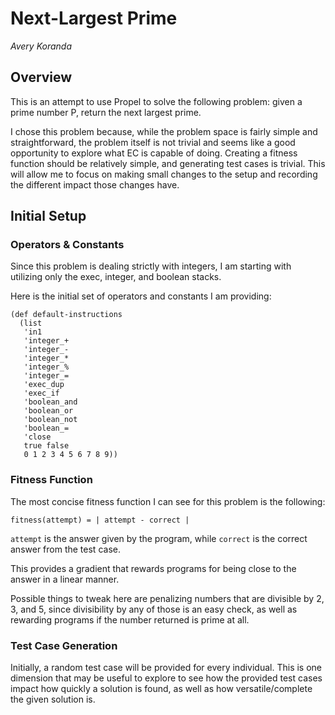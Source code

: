 # Next-Largest Prime
_Avery Koranda_

## Overview

This is an attempt to use Propel to solve the following problem: given a prime number P, return the next largest prime.

I chose this problem because, while the problem space is fairly simple and straightforward, the problem itself is not trivial and seems like a good opportunity to explore what EC is capable of doing. Creating a fitness function should be relatively simple, and generating test cases is trivial. This will allow me to focus on making small changes to the setup and recording the different impact those changes have.

## Initial Setup

### Operators & Constants

Since this problem is dealing strictly with integers, I am starting with utilizing only the exec, integer, and boolean stacks.

Here is the initial set of operators and constants I am providing:

```
(def default-instructions
  (list
   'in1
   'integer_+
   'integer_-
   'integer_*
   'integer_%
   'integer_=
   'exec_dup
   'exec_if
   'boolean_and
   'boolean_or
   'boolean_not
   'boolean_=
   'close
   true false
   0 1 2 3 4 5 6 7 8 9))
```

### Fitness Function

The most concise fitness function I can see for this problem is the following:

```
fitness(attempt) = | attempt - correct |
```

`attempt` is the answer given by the program, while `correct` is the correct answer from the test case.

This provides a gradient that rewards programs for being close to the answer in a linear manner.

Possible things to tweak here are penalizing numbers that are divisible by 2, 3, and 5, since divisibility by any of those is an easy check, as well as rewarding programs if the number returned is prime at all.

### Test Case Generation

Initially, a random test case will be provided for every individual. This is one dimension that may be useful to explore to see how the provided test cases impact how quickly a solution is found, as well as how versatile/complete the given solution is.